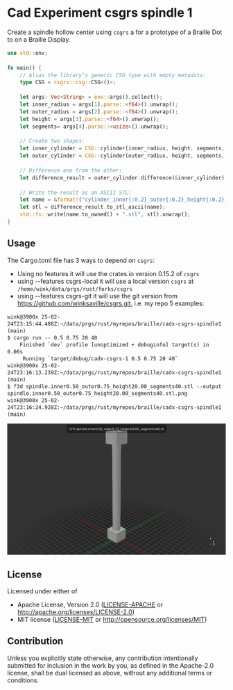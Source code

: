 # Cad Experiment csgrs spindle 1

Create a spindle hollow center using `csgrs` a for a prototype of
a Braille Dot to on a Braille Display.

```rust
use std::env;

fn main() {
    // Alias the library’s generic CSG type with empty metadata:
    type CSG = csgrs::csg::CSG<()>;

    let args: Vec<String> = env::args().collect();
    let inner_radius = args[1].parse::<f64>().unwrap();
    let outer_radius = args[2].parse::<f64>().unwrap();
    let height = args[3].parse::<f64>().unwrap();
    let segments= args[4].parse::<usize>().unwrap();

    // Create two shapes:
    let inner_cylinder = CSG::cylinder(inner_radius, height, segments, None);  // 1 x 20 cylinder
    let outer_cylinder = CSG::cylinder(outer_radius, height, segments, None);  // 1 x 20 cylinder

    // Difference one from the other:
    let difference_result = outer_cylinder.difference(&inner_cylinder);

    // Write the result as an ASCII STL:
    let name = &format!("cylinder_inner{:0.2}_outer{:0.2}_height{:0.2}_segments{:0.2}", inner_radius, outer_radius, height, segments);
    let stl = difference_result.to_stl_ascii(name);
    std::fs::write(name.to_owned() + ".stl", stl).unwrap();
}
```

## Usage

The Cargo.toml file has 3 ways to depend on `csgrs`:
  * Using no features it will use the crates.io version 0.15.2 of `csgrs`
  * using --features csgrs-local it will use a local version `csgrs`
  at `/home/wink/data/prgs/rust/forks/csgrs`
  * using --features csgrs-git it will use the git version
  from https://github.com/winksaville/csgrs.git, i.e. my repo
5 examples:

```
wink@3900x 25-02-24T23:15:44.488Z:~/data/prgs/rust/myrepos/braille/cadx-csgrs-spindle1 (main)
$ cargo run -- 0.5 0.75 20 40
    Finished `dev` profile [unoptimized + debuginfo] target(s) in 0.06s
     Running `target/debug/cadx-csgrs-1 0.5 0.75 20 40`
wink@3900x 25-02-24T23:16:13.239Z:~/data/prgs/rust/myrepos/braille/cadx-csgrs-spindle1 (main)
$ f3d spindle.inner0.50_outer0.75_height20.00_segments40.stl --output spindle.inner0.50_outer0.75_height20.00_segments40.stl.png
wink@3900x 25-02-24T23:16:24.928Z:~/data/prgs/rust/myrepos/braille/cadx-csgrs-spindle1 (main)
```

![cargo run -- 0.5 0.57 20 40 png file](./spindle.inner0.50_outer0.75_height20.00_segments40.stl.png)

## License

Licensed under either of

- Apache License, Version 2.0 ([LICENSE-APACHE](LICENSE-APACHE) or http://apache.org/licenses/LICENSE-2.0)
- MIT license ([LICENSE-MIT](LICENSE-MIT) or http://opensource.org/licenses/MIT)

## Contribution

Unless you explicitly state otherwise, any contribution intentionally submitted
for inclusion in the work by you, as defined in the Apache-2.0 license, shall
be dual licensed as above, without any additional terms or conditions.
